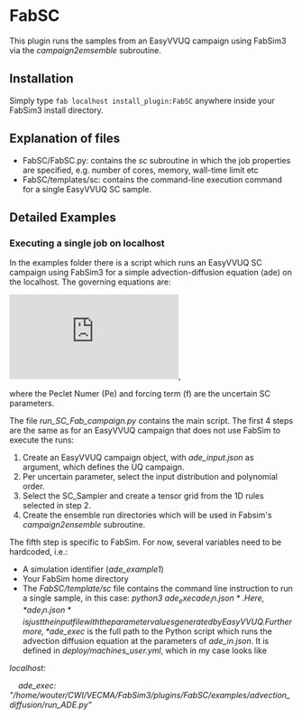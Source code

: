 # FabSC
This plugin runs the samples from an EasyVVUQ campaign using FabSim3 via the *campaign2emsemble* subroutine.

## Installation
Simply type `fab localhost install_plugin:FabSC` anywhere inside your FabSim3 install directory.

## Explanation of files
+ FabSC/FabSC.py: contains the *sc* subroutine in which the job properties are specified, e.g. number of cores, memory, wall-time limit etc
+ FabSC/templates/sc: contains the command-line execution command for a single EasyVVUQ SC sample.

## Detailed Examples

### Executing a single job on localhost
In the examples folder there is a script which runs an EasyVVUQ SC campaign using FabSim3 for a simple advection-diffusion equation (ade) on the localhost. The governing equations are:

![equation](https://latex.codecogs.com/gif.latex?%5Cfrac%7Bdu%7D%7Bdx%7D%20&plus;%20%5Cfrac%7B1%7D%7BPe%7D%5Cfrac%7Bd%5E2u%7D%7Bdx%7D%20%3D%20f),

where the Peclet Numer (Pe) and forcing term (f) are the uncertain SC parameters.

The file *run_SC_Fab_campaign.py* contains the main script. The first 4 steps are the same as for an EasyVVUQ campaign that does not use FabSim to execute the runs:
 1. Create an EasyVVUQ campaign object, with *ade_input.json* as argument, which defines the UQ campaign.
 2. Per uncertain parameter, select the input distribution and polynomial order.
 3. Select the SC_Sampler and create a tensor grid from the 1D rules selected in step 2.
 4. Create the ensemble run directories which will be used in Fabsim's *campaign2ensemble* subroutine.
 
The fifth step is specific to FabSim. For now, several variables need to be hardcoded, i.e.: 
 + A simulation identifier (*ade_example1*)
 + Your FabSim home directory
 + The *FabSC/template/sc* file contains the command line instruction to run a single sample, in this case: *python3 $ade_exec ade_in.json*. Here, *ade_in.json* is just the input file with the parameter values generated by EasyVVUQ. Furthermore, *$ade_exec* is the full path to the Python script which runs the advection diffusion equation at the parameters of *ade_in.json*. It is defined in *deploy/machines_user.yml*, which in my case looks like
 
*localhost:*

 &nbsp;&nbsp;&nbsp;&nbsp;*ade_exec: "/home/wouter/CWI/VECMA/FabSim3/plugins/FabSC/examples/advection_diffusion/run_ADE.py"*


